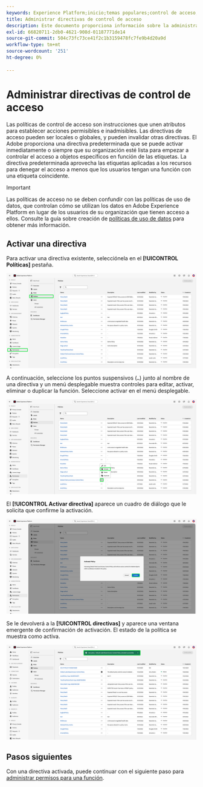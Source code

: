 ```yaml
---
keywords: Experience Platform;inicio;temas populares;control de acceso;control de acceso basado en atributos;ABAC
title: Administrar directivas de control de acceso
description: Este documento proporciona información sobre la administración de directivas de control de acceso a través de la interfaz Permisos en Adobe Experience Cloud.
exl-id: 66820711-2db0-4621-908d-01187771de14
source-git-commit: 504c73fc73ce41f2c1b3159478fc7fe9b4d20a9d
workflow-type: tm+mt
source-wordcount: '251'
ht-degree: 0%

---
```


# Administrar directivas de control de acceso

Las políticas de control de acceso son instrucciones que unen atributos para establecer acciones permisibles e inadmisibles. Las directivas de acceso pueden ser locales o globales, y pueden invalidar otras directivas. El Adobe proporciona una directiva predeterminada que se puede activar inmediatamente o siempre que su organización esté lista para empezar a controlar el acceso a objetos específicos en función de las etiquetas. La directiva predeterminada aprovecha las etiquetas aplicadas a los recursos para denegar el acceso a menos que los usuarios tengan una función con una etiqueta coincidente.

>[!IMPORTANT]
>
>Las políticas de acceso no se deben confundir con las políticas de uso de datos, que controlan cómo se utilizan los datos en Adobe Experience Platform en lugar de los usuarios de su organización que tienen acceso a ellos. Consulte la guía sobre creación de [políticas de uso de datos](../../../data-governance/policies/create.md) para obtener más información.

<!-- ## Create a new policy

To create a new policy, select the **[!UICONTROL Policies]** tab in the sidebar and select **[!UICONTROL Create Policy]**.

![flac-new-policy](../../images/flac-ui/flac-new-policy.png)

The **[!UICONTROL Create a new policy]** dialog appears, prompting you to enter a name, and an optional description. When finished, select **[!UICONTROL Confirm]**.

![flac-create-new-policy](../../images/flac-ui/flac-create-new-policy.png)

Using the dropdown arrow select if you would like to **Permit access to** (![flac-permit-access-to](../../images/flac-ui/flac-permit-access-to.png)) a resource or **Deny access to** (![flac-deny-access-to](../../images/flac-ui/flac-deny-access-to.png)) a resource.

Next, select the resource that you would like to include in the policy using the dropdown menu and search access type, read or write.

![flac-flac-policy-resource-dropdown](../../images/flac-ui/flac-policy-resource-dropdown.png)

Next, using the dropdown arrow select the condition you would like to apply to this policy, **The following being true** (![flac-policy-true](../../images/flac-ui/flac-policy-true.png)) or **The following being false** (![flac-policy-false](../../images/flac-ui/flac-policy-false.png)).

Select the plus icon to **Add matches expression** or **Add expression group** for the resource. 

![flac-policy-expression](../../images/flac-ui/flac-policy-expression.png)

Using the dropdown, select the **Resource**.

![flac-policy-resource-dropdown](../../images/flac-ui/flac-policy-resource-dropdown-1.png)

Next, using the dropdown select the **Matches**.

![flac-policy-matches-dropdown](../../images/flac-ui/flac-policy-matches-dropdown.png)

Next, using the dropdown, select the type of label (**[!UICONTROL Core label]** or **[!UICONTROL Custom label]**) to match the label assigned to the User in roles.

![flac-policy-user-dropdown](../../images/flac-ui/flac-policy-user-dropdown.png)

Finally, select the **Sandbox** that you would like the policy conditions to apply to, using the dropdown menu.

![flac-policy-sandboxes-dropdown](../../images/flac-ui/flac-policy-sandboxes-dropdown.png)

Select **Add resource** to add more resources. Once finished, select **[!UICONTROL Save and exit]**.

![flac-policy-save-and-exit](../../images/flac-ui/flac-policy-save-and-exit.png)

The new policy is successfully created, and you are redirected to the **[!UICONTROL Policies]** tab, where you will see the newly created policy appear in the list. 

![flac-policy-saved](../../images/flac-ui/flac-policy-saved.png)

## Edit a policy

To edit an existing policy, select the policy from the **[!UICONTROL Policies]** tab. Alternatively, use the filter option to filter the results to find the policy you want to edit.

![flac-policy-select](../../images/flac-ui/flac-policy-select.png)

Next, select the ellipsis (`…`) next to the policies name, and a dropdown displays controls to edit, deactivate, delete, or duplicate the role. Select edit from the dropdown.

![flac-policy-edit](../../images/flac-ui/flac-policy-edit.png)

The policy permissions screen appears. Make the updates then select **[!UICONTROL Save and exit]**.

![flac-policy-save-and-exit](../../images/flac-ui/flac-policy-save-and-exit.png)

The policy is successfully updated, and you are redirected to the **[!UICONTROL Policies]** tab.

## Duplicate a policy

To duplicate an existing policy, select the policy from the **[!UICONTROL Policies]** tab. Alternatively, use the filter option to filter the results to find the policy you want to edit.

![flac-policy-select](../../images/flac-ui/flac-policy-select.png)

Next, select the ellipsis (`…`) next to a policies name, and a dropdown displays controls to edit, deactivate, delete, or duplicate the role. Select duplicate from the dropdown.

![flac-policy-duplicate](../../images/flac-ui/flac-policy-duplicate.png)

The **[!UICONTROL Duplicate policy]** dialog appears, prompting you to confirm the duplication. 

![flac-policy-duplicate-confirm](../../images/flac-ui/flac-duplicate-confirm.png)

The new policy appears in the list as a copy of the original on the **[!UICONTROL Policies]** tab.

![flac-role-duplicate-saved](../../images/flac-ui/flac-role-duplicate-saved.png)

## Delete a policy

To delete an existing policy, select the policy from the **[!UICONTROL Policies]** tab. Alternatively, use the filter option to filter the results to find the policy you want to delete.

![flac-policy-select](../../images/flac-ui/flac-policy-select.png)

Next, select the ellipsis (`…`) next to a policies name, and a dropdown displays controls to edit, deactivate, delete, or duplicate the role. Select delete from the dropdown.

![flac-policy-delete](../../images/flac-ui/flac-policy-delete.png)

The **[!UICONTROL Delete user policy]** dialog appears, prompting you to confirm the deletion. 

![flac-policy-delete-confirm](../../images/flac-ui/flac-policy-delete-confirm.png)

You are returned to the **[!UICONTROL policies]** tab and a confirmation of deletion pop over appears.

![flac-policy-delete-confirmation](../../images/flac-ui/flac-policy-delete-confirmation.png) -->

## Activar una directiva

Para activar una directiva existente, selecciónela en el **[!UICONTROL Políticas]** pestaña.

![flac-policy-select](../../images/abac-end-to-end-user-guide/abac-policies-page.png)

A continuación, seleccione los puntos suspensivos (`…`) junto al nombre de una directiva y un menú desplegable muestra controles para editar, activar, eliminar o duplicar la función. Seleccione activar en el menú desplegable.

![flac-policy-activate](../../images/abac-end-to-end-user-guide/abac-policies-activate.png)

El **[!UICONTROL Activar directiva]** aparece un cuadro de diálogo que le solicita que confirme la activación.

![flac-policy-activate-confirm](../../images/abac-end-to-end-user-guide/abac-activate-policies-dialog.png)


Se le devolverá a la **[!UICONTROL directivas]** y aparece una ventana emergente de confirmación de activación. El estado de la política se muestra como activa.

![flac-policy-activated](../../images/abac-end-to-end-user-guide/abac-policies-confirm-activate.png)

## Pasos siguientes

Con una directiva activada, puede continuar con el siguiente paso para [administrar permisos para una función](permissions.md).

